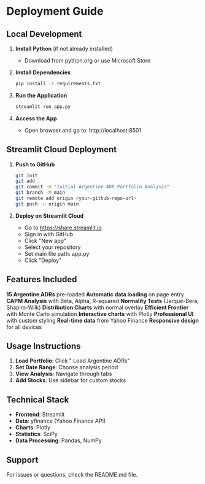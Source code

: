 ﻿#  Deployment Guide

## Local Development

1. **Install Python** (if not already installed)
   - Download from python.org or use Microsoft Store

2. **Install Dependencies**
   ```bash
   pip install -r requirements.txt
   ```

3. **Run the Application**
   ```bash
   streamlit run app.py
   ```

4. **Access the App**
   - Open browser and go to: http://localhost:8501

## Streamlit Cloud Deployment

1. **Push to GitHub**
   ```bash
   git init
   git add .
   git commit -m "Initial Argentine ADR Portfolio Analysis"
   git branch -M main
   git remote add origin <your-github-repo-url>
   git push -u origin main
   ```

2. **Deploy on Streamlit Cloud**
   - Go to https://share.streamlit.io
   - Sign in with GitHub
   - Click "New app"
   - Select your repository
   - Set main file path: app.py
   - Click "Deploy"

## Features Included

 **15 Argentine ADRs** pre-loaded
 **Automatic data loading** on page entry
 **CAPM Analysis** with Beta, Alpha, R-squared
 **Normality Tests** (Jarque-Bera, Shapiro-Wilk)
 **Distribution Charts** with normal overlay
 **Efficient Frontier** with Monte Carlo simulation
 **Interactive charts** with Plotly
 **Professional UI** with custom styling
 **Real-time data** from Yahoo Finance
 **Responsive design** for all devices

## Usage Instructions

1. **Load Portfolio**: Click " Load Argentine ADRs"
2. **Set Date Range**: Choose analysis period
3. **View Analysis**: Navigate through tabs
4. **Add Stocks**: Use sidebar for custom stocks

## Technical Stack

- **Frontend**: Streamlit
- **Data**: yfinance (Yahoo Finance API)
- **Charts**: Plotly
- **Statistics**: SciPy
- **Data Processing**: Pandas, NumPy

## Support

For issues or questions, check the README.md file.
